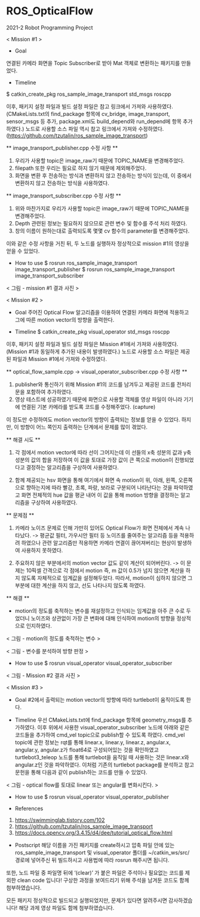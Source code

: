 # ROS_OpticalFlow
2021-2 Robot Programming Project

< Mission #1 >
- Goal

연결된 카메라 화면을 Topic Subscriber로 받아 Mat 객체로 변환하는 패키지를 만들었다.

- Timeline

$ catkin_create_pkg ros_sample_image_transport std_msgs roscpp

이후, 패키지 설정 파일과 빌드 설정 파일은 참고 링크에서 가져와 사용하였다.
(CMakeLists.txt의 find_package 항목에 cv_bridge, image_transport, sensor_msgs 등 추가, package.xml도 build_depend와 run_depend에 항목 추가하였다.)
노드로 사용할 소스 파일 역시 참고 링크에서 가져와 수정하였다.
(https://github.com/tzutalin/ros_sample_image_transport)

** image_transport_publisher.cpp 수정 사항 **
1. 우리가 사용할 topic은 image_raw기 때문에 TOPIC_NAME을 변경해주었다.
2. filepath 또한 우리는 필요로 하지 않기 때문에 제외해주었다.
3. 화면을 변환 후 전송하는 방식과 변환하지 않고 전송하는 방식이 있는데, 이 중에서 변환하지 않고 전송하는 방식을 사용하였다.

** image_transport_subscriber.cpp 수정 사항 **
1. 위와 마찬가지로 우리가 사용할 topic은 image_raw기 때문에 TOPIC_NAME을 변경해주었다.
2. Depth 관련된 정보는 필요하지 않으므로 관련 변수 및 함수를 주석 처리 하였다.
3. 창의 이름이 원하는대로 출력되도록 몇몇 cv 함수의 parameter를 변경해주었다.

이와 같은 수정 사항을 거친 뒤, 두 노드를 실행하자 정상적으로 mission #1의 영상을 얻을 수 있었다.

- How to use
$ rosrun ros_sample_image_transport image_transport_publisher
$ rosrun ros_sample_image_transport image_transport_subscriber

< 그림  - mission #1 결과 사진 >



< Mission #2 >
- Goal
주어진 Optical Flow 알고리즘을 이용하여 연결된 카메라 화면에 적용하고 그에 따른 motion vector의 방향을 출력한다.

- Timeline
$ catkin_create_pkg visual_operator std_msgs roscpp

이후, 패키지 설정 파일과 빌드 설정 파일은 Mission #1에서 가져와 사용하였다.
(Mission #1과 동일하게 추가된 내용이 발생하였다.)
노드로 사용할 소스 파일은 제공된 파일과 Mission #1에서 가져와 수정하였다.

** optical_flow_sample.cpp -> visual_operator_subscriber.cpp 수정 사항 **
1. publisher와 통신하기 위해 Mission #1의 코드를 남겨두고 제공된 코드를 전처리문을 포함하여 추가하였다.
2. 영상 테스트에 성공하였기 때문에 화면으로 사용할 객체를 영상 파일이 아니라 기기에 연결된 기본 카메라를 받도록 코드를 수정해주었다. (capture)

이 정도만 수정하여도 motion vector의 방향이 출력되는 정보를 얻을 수 있었다. 하지만, 이 방향이 어느 쪽인지 출력하는 단계에서 문제를 많이 겪었다.

** 해결 시도 **
1. 각 점에서 motion vector에 따라 선이 그어지는데 이 선들의 x축 성분의 값과 y축 성분의 값의 합을 저장하여 이 값을 토대로 가장 값이 큰 쪽으로 motion이 진행되었다고 결정하는 알고리즘을 구상하여 사용하였다.

2. 함께 제공되는 hsv 화면을 통해 여기에서 화면 속 motion이 위, 아래, 왼쪽, 오른쪽으로 향하는지에 따라 빨강, 초록, 파랑, 보라로 구분되어 나타난다는 것을 파악하였고 화면 전체적의 hue 값을 평균 내어 이 값을 통해 motion 방향을 결정하는 알고리즘을 구상하여 사용하였다.

** 문제점 **
1. 카메라 노이즈 문제로 인해 가만히 있어도 Optical Flow가 화면 전체에서 계속 나타났다. -> 평균값 필터, 가우시안 필터 등 노이즈를 줄여주는 알고리즘 등을 적용하려 하였으나 관련 알고리즘만 적용하면 카메라 연결이 끊어져버리는 현상이 발생하여 사용하지 못하였다.

2. 주요하지 않은 부분에서의 motion vector 값도 같이 계산이 되어버린다. -> 이 문제는 10픽셀 간격으로 각 점에서 motion 즉, m 값이 0.5가 넘지 않으면 계산을 하지 않도록 자체적으로 임계값을 설정해두었다. 따라서, motion이 심하지 않으면 그 부분에 대한 계산을 하지 않고, 선도 나타나지 않도록 하였다.

** 해결 **
- motion의 정도를 축적하는 변수를 재설정하고 인식되는 임계값을 아주 큰 수로 두었더니 노이즈와 상관없이 가장 큰 변화에 대해 인식하여 motion의 방향을 정상적으로 인지하였다.


< 그림  - motion의 정도를 축적하는 변수 >



< 그림  - 변수를 분석하여 방향 판정 >


- How to use
$ rosrun visual_operator visual_operator_subscriber


< 그림  - Mission #2 결과 사진 >


< Mission #3 >
- Goal
#2에서 출력되는 motion vector의 방향에 따라 turtlebot이 움직이도록 한다.

- Timeline
우선 CMakeLists.txt에 find_package 항목에 geometry_msgs를 추가하였다. 이후 위에서 사용한 visual_operator_subscriber 노드에 아래와 같은 코드들을 추가하여 cmd_vel topic으로 publish할 수 있도록 하였다. cmd_vel topic에 관한 정보는 rqt를 통해 linear.x, linear.y, linear.z, angular.x, angular.y, angular.z가 float64로 구성되어있는 것을 확인하였고 turtlebot3_teleop 노드를 통해 turtlebot을 움직일 때 사용하는 것은 linear.x와 angular.z인 것을 파악하였다. 이처럼 기존의 turtlebot package를 분석하고 참고문헌을 통해 다음과 같이 publish하는 코드를 만들 수 있었다.

< 그림  - optical flow를 토대로 linear 또는 angular를 변화시킨다. >


- How to use
$ rosrun visual_operator visual_operator_publisher



- References
1. https://swimminglab.tistory.com/102
2. https://github.com/tzutalin/ros_sample_image_transport
3. https://docs.opencv.org/3.4.15/d4/dee/tutorial_optical_flow.html

- Postscript
해당 이름을 가진 패키지를 create하시고 압축 파일 안에 있는 ros_sample_image_transport 및 visual_operator 폴더를 ~/catkin_ws/src/ 경로에 넣어주신 뒤 빌드하시고 사용법에 따라 rosrun 해주시면 됩니다.

또한, 노드 파일 중 파일명 뒤에 ‘(clear)’ 가 붙은 파일은 주석이나 필요없는 코드를 제외한 clean code 입니다! 구상한 과정을 보여드리기 위해 주석을 남겨둔 코드도 함께 첨부하였습니다.

모든 패키지 정상적으로 빌드되고 실행되었지만, 문제가 있다면 알려주시면 감사하겠습니다! 해당 과제 영상 파일도 함께 첨부하였습니다.
